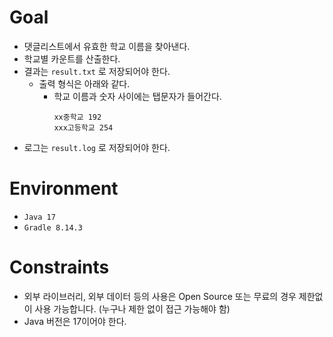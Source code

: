 # Goal
- 댓글리스트에서 유효한 학교 이름을 찾아낸다.
- 학교별 카운트를 산출한다.
- 결과는 `result.txt` 로 저장되어야 한다.
  - 출력 형식은 아래와 같다.
    - 학교 이름과 숫자 사이에는 탭문자가 들어간다.
      ```text
      xx중학교 192
      xxx고등학교 254
      ```
- 로그는 `result.log` 로 저장되어야 한다.

# Environment
- `Java 17`
- `Gradle 8.14.3`

# Constraints
- 외부 라이브러리, 외부 데이터 등의 사용은 Open Source 또는 무료의 경우 제한없이 사용 가능합니다. (누구나 제한 없이 접근 가능해야 함)
- Java 버전은 17이어야 한다.


